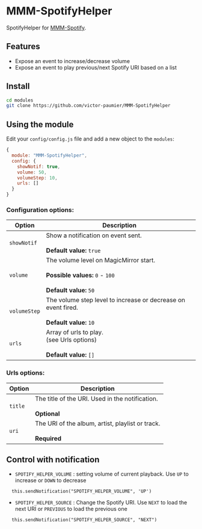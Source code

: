 # MMM-SpotifyHelper
SpotifyHelper for [MMM-Spotify](https://github.com/eouia/MMM-Spotify).

## Features
- Expose an event to increase/decrease volume
- Expose an event to play previous/next Spotify URI based on a list 

## Install
```sh
cd modules
git clone https://github.com/victor-paumier/MMM-SpotifyHelper
```

## Using the module
Edit your `config/config.js` file and add a new object to the `modules`:
```js
{
  module: "MMM-SpotifyHelper",
  config: {
    showNotif: true,
    volume: 50,
    volumeStep: 10,
    urls: []
  }
}
```

### Configuration options:

| Option                       | Description
| ---------------------------- | -----------
| `showNotif`                  | Show a notification on event sent. <br> <br> **Default value:** `true`
| `volume`                     | The volume level on MagicMirror start. <br> <br> **Possible values:** `0` - `100` <br><br> **Default value:** `50`
| `volumeStep`                 | The volume step level to increase or decrease on event fired. <br> <br> **Default value:** `10`
| `urls`                       | Array of urls to play. <br>(see Urls options) <br> <br> **Default value:** `[]`

### Urls options:
| Option                | Description
| --------------------- | -----------
| `title`               | The title of the URI. Used in the notification. <br> <br> **Optional**
| `uri`                 | The URI of the album, artist, playlist or track. <br> <br> **Required**

## Control with notification
- `SPOTIFY_HELPER_VOLUME` : setting volume of current playback. Use `UP` to increase or `DOWN` to decrease 
```
  this.sendNotification("SPOTIFY_HELPER_VOLUME", 'UP')
```
- `SPOTIFY_HELPER_SOURCE` : Change the Spotify URI. Use `NEXT` to load the next URI or `PREVIOUS` to load the previous one
```
  this.sendNotification("SPOTIFY_HELPER_SOURCE", "NEXT")
```
